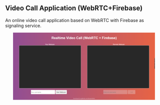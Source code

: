 ## Video Call Application (WebRTC+Firebase)
An online video call application based on WebRTC with Firebase as signaling service.

<div align="center">
<img src="/public/sample.png"  width="90%"/>
</div>
